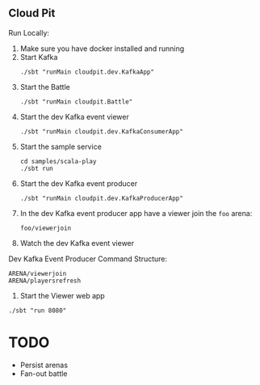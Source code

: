 Cloud Pit
---------

Run Locally:
1. Make sure you have docker installed and running
1. Start Kafka
    ```
    ./sbt "runMain cloudpit.dev.KafkaApp"
    ```
1. Start the Battle
    ```
    ./sbt "runMain cloudpit.Battle"
    ```
1. Start the dev Kafka event viewer
    ```
    ./sbt "runMain cloudpit.dev.KafkaConsumerApp"
    ```
1. Start the sample service
    ```
    cd samples/scala-play
    ./sbt run
    ```
1. Start the dev Kafka event producer
    ```
    ./sbt "runMain cloudpit.dev.KafkaProducerApp"
    ```
1. In the dev Kafka event producer app have a viewer join the `foo` arena:
    ```
    foo/viewerjoin
    ```
1. Watch the dev Kafka event viewer

Dev Kafka Event Producer Command Structure:
```
ARENA/viewerjoin
ARENA/playersrefresh
```

1. Start the Viewer web app
```
./sbt "run 8080"
```

# TODO

- Persist arenas
- Fan-out battle
